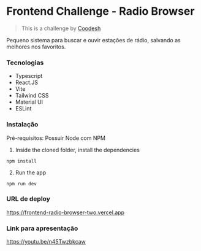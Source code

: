 # Frontend Challenge - Radio Browser
>  This is a challenge by [Coodesh](https://coodesh.com/)

Pequeno sistema para buscar e ouvir estações de rádio, salvando as melhores nos favoritos.

### Tecnologias

- Typescript
- React.JS
- Vite
- Tailwind CSS
- Material UI
- ESLint

### Instalação

Pré-requisitos: Possuir Node com NPM

1. Inside the cloned folder, install the dependencies
```console
npm install
```

2. Run the app
```console
npm run dev
```

### URL de deploy
https://frontend-radio-browser-two.vercel.app

### Link para apresentação
https://youtu.be/n45Twzbkcaw
